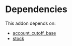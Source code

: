 # Dependencies

This addon depends on:

- [account_cutoff_base](https://github.com/bringout/oca-technical)
- [stock](https://github.com/bringout/oca-ocb-warehouse/tree/a20991bbfdc7baa6dc44c859c38e8a739915edf9/odoo-bringout-oca-ocb-stock)
